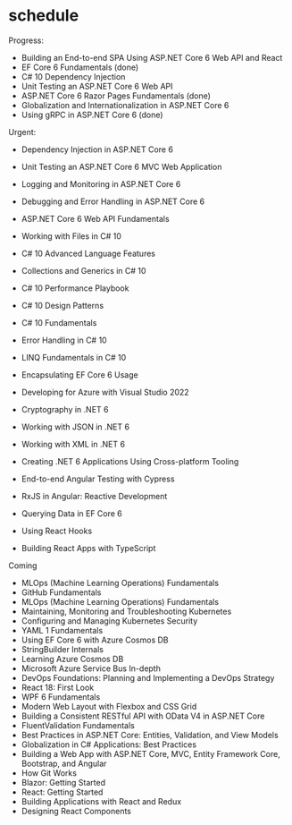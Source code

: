 # schedule

Progress:

-   Building an End-to-end SPA Using ASP.NET Core 6 Web API and React
-   EF Core 6 Fundamentals (done)
-   C# 10 Dependency Injection
-   Unit Testing an ASP.NET Core 6 Web API
-   ASP.NET Core 6 Razor Pages Fundamentals (done)
-   Globalization and Internationalization in ASP.NET Core 6
-   Using gRPC in ASP.NET Core 6 (done)

Urgent:

-   Dependency Injection in ASP.NET Core 6
-   Unit Testing an ASP.NET Core 6 MVC Web Application
-   Logging and Monitoring in ASP.NET Core 6
-   Debugging and Error Handling in ASP.NET Core 6
-   ASP.NET Core 6 Web API Fundamentals

-   Working with Files in C# 10
-   C# 10 Advanced Language Features
-   Collections and Generics in C# 10
-   C# 10 Performance Playbook
-   C# 10 Design Patterns
-   C# 10 Fundamentals
-   Error Handling in C# 10
-   LINQ Fundamentals in C# 10

-   Encapsulating EF Core 6 Usage
-   Developing for Azure with Visual Studio 2022
-   Cryptography in .NET 6
-   Working with JSON in .NET 6
-   Working with XML in .NET 6
-   Creating .NET 6 Applications Using Cross-platform Tooling
-   End-to-end Angular Testing with Cypress
-   RxJS in Angular: Reactive Development
-   Querying Data in EF Core 6

-   Using React Hooks
-   Building React Apps with TypeScript

Coming
-   MLOps (Machine Learning Operations) Fundamentals
-   GitHub Fundamentals
-   MLOps (Machine Learning Operations) Fundamentals
-   Maintaining, Monitoring and Troubleshooting Kubernetes
-   Configuring and Managing Kubernetes Security
-   YAML 1 Fundamentals
-   Using EF Core 6 with Azure Cosmos DB
-   StringBuilder Internals
-   Learning Azure Cosmos DB
-   Microsoft Azure Service Bus In-depth
-   DevOps Foundations: Planning and Implementing a DevOps Strategy
-   React 18: First Look
-   WPF 6 Fundamentals
-   Modern Web Layout with Flexbox and CSS Grid
-   Building a Consistent RESTful API with OData V4 in ASP.NET Core
-   FluentValidation Fundamentals
-   Best Practices in ASP.NET Core: Entities, Validation, and View Models
-   Globalization in C# Applications: Best Practices
-   Building a Web App with ASP.NET Core, MVC, Entity Framework Core, Bootstrap, and Angular
-   How Git Works
-   Blazor: Getting Started
-   React: Getting Started
-   Building Applications with React and Redux
-   Designing React Components


